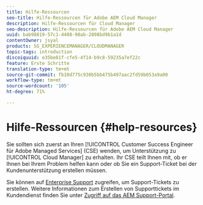 ```yaml
---
title: Hilfe-Ressourcen
seo-title: Hilfe-Ressourcen für Adobe AEM Cloud Manager
description: Hilfe-Ressourcen für Cloud Manager
seo-description: Hilfe-Ressourcen für Adobe AEM Cloud Manager
uuid: bab98819-57c1-4408-98ab-2898bd9b1a1d
contentOwner: jsyal
products: SG_EXPERIENCEMANAGER/CLOUDMANAGER
topic-tags: introduction
discoiquuid: e35be81f-cfe5-4f14-b9c8-59235a7ef22c
feature: Erste Schritte
translation-type: tm+mt
source-git-commit: fb10d775c930b5bb475b497aac2fd59b053a9a00
workflow-type: tm+mt
source-wordcount: '105'
ht-degree: 71%

---
```



# Hilfe-Ressourcen {#help-resources}

Sie sollten sich zuerst an Ihren [!UICONTROL Customer Success Engineer für Adobe Managed Services] (CSE) wenden, um Unterstützung zu [!UICONTROL Cloud Manager] zu erhalten. Ihr CSE teilt Ihnen mit, ob er Ihnen bei Ihrem Problem helfen kann oder ob Sie ein Support-Ticket bei der Kundenunterstützung erstellen müssen.

Sie können auf [Enterprise Support](https://helpx.adobe.com/de/contact/enterprise-support.ec.html) zugreifen, um Support-Tickets zu erstellen. Weitere Informationen zum Erstellen von Supporttickets im Kundendienst finden Sie unter [Zugriff auf das AEM Support-Portal](https://help.adobe.com/experience-manager/kb/accessing-aem-support-portal.html).
